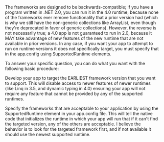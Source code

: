 The frameworks are designed to be backwards-compatible; if you have a program written in .NET 2.0, you can run it in the 4.0 runtime, because none of the frameworks ever remove functionality that a prior version had (which is why we still have the non-generic collections like ArrayList, even though they're deprecated in favor of generic collections). However, the reverse is not necessarily true; a 4.0 app is not guaranteed to run in 2.0, because it MAY take advantage of new features of the new runtime that are not available in prior versions. In any case, if you want your app to attempt to run on runtime versions it does not specifically target, you must specify that in the app.config using SupportedRuntime elements.

To answer your specific question, you can do what you want with the following basic procedure:

Develop your app to target the EARLIEST framework version that you want to support. This will disable access to newer features of newer runtimes (like Linq in 3.5, and dynamic typing in 4.0) ensuring your app will not require any feature that cannot be provided by any of the supported runtimes.

Specify the frameworks that are acceptable to your application by using the SupportedRuntime element in your app.config file. This will tell the native code that initializes the runtime in which your app will run that if it can't find the targeted version, any of the others are acceptable. I believe the behavior is to look for the targeted framework first, and if not available it should use the newest supported runtime.
